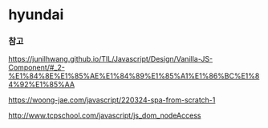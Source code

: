 # hyundai

### 참고 

https://junilhwang.github.io/TIL/Javascript/Design/Vanilla-JS-Component/#_2-%E1%84%8E%E1%85%AE%E1%84%89%E1%85%A1%E1%86%BC%E1%84%92%E1%85%AA

https://woong-jae.com/javascript/220324-spa-from-scratch-1

http://www.tcpschool.com/javascript/js_dom_nodeAccess
